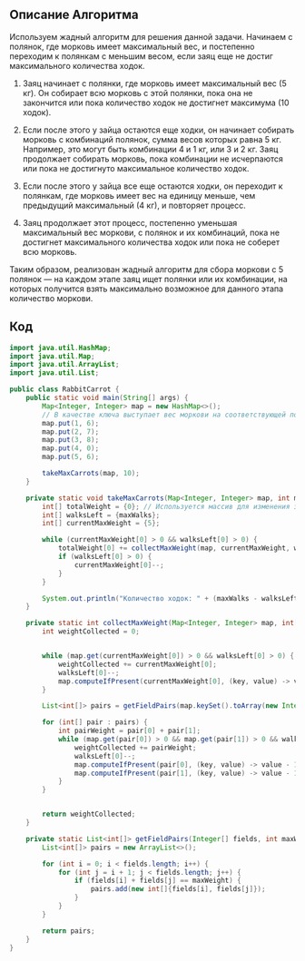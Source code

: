 ## Описание Алгоритма
Используем жадный алгоритм для решения данной задачи. Начинаем с полянок, где морковь имеет максимальный вес, и постепенно переходим к полянкам с меньшим весом, если заяц еще не достиг максимального количества ходок.

1. Заяц начинает с полянки, где морковь имеет максимальный вес (5 кг). Он собирает всю морковь с этой полянки, пока она не закончится или пока количество ходок не достигнет максимума (10 ходок).

2. Если после этого у зайца остаются еще ходки, он начинает собирать морковь с комбинаций полянок, сумма весов которых равна 5 кг. Например, это могут быть комбинации 4 и 1 кг, или 3 и 2 кг. Заяц продолжает собирать морковь, пока комбинации не исчерпаются или пока не достигнуто максимальное количество ходок.

3. Если после этого у зайца все еще остаются ходки, он переходит к полянкам, где морковь имеет вес на единицу меньше, чем предыдущий максимальный (4 кг), и повторяет процесс.

4. Заяц продолжает этот процесс, постепенно уменьшая максимальный вес моркови, с полянок и их комбинаций, пока не достигнет максимального количества ходок или пока не соберет всю морковь.

Таким образом, реализован жадный алгоритм для сбора моркови с 5 полянок — на каждом этапе заяц ищет полянки или
их комбинации, на которых получится взять максимально возможное для данного этапа количество моркови.
## Код
```java
import java.util.HashMap;
import java.util.Map;
import java.util.ArrayList;
import java.util.List;

public class RabbitCarrot {
    public static void main(String[] args) {
        Map<Integer, Integer> map = new HashMap<>();
        // В качестве ключа выступает вес моркови на соответствующей полянке, а значением является количество моркови, растущей там.
        map.put(1, 6);
        map.put(2, 7);
        map.put(3, 8);
        map.put(4, 0);
        map.put(5, 6);

        takeMaxCarrots(map, 10);
    }

    private static void takeMaxCarrots(Map<Integer, Integer> map, int maxWalks) {
        int[] totalWeight = {0}; // Используется массив для изменения значения переменной внутри массива.
        int[] walksLeft = {maxWalks};
        int[] currentMaxWeight = {5};

        while (currentMaxWeight[0] > 0 && walksLeft[0] > 0) {
            totalWeight[0] += collectMaxWeight(map, currentMaxWeight, walksLeft);
            if (walksLeft[0] > 0) {
                currentMaxWeight[0]--;
            }
        }

        System.out.println("Количество ходок: " + (maxWalks - walksLeft[0]) + "\nУнесено моркови: " + totalWeight[0] + " кг");
    }

    private static int collectMaxWeight(Map<Integer, Integer> map, int[] currentMaxWeight, int[] walksLeft) {
        int weightCollected = 0;


        while (map.get(currentMaxWeight[0]) > 0 && walksLeft[0] > 0) {
            weightCollected += currentMaxWeight[0];
            walksLeft[0]--;
            map.computeIfPresent(currentMaxWeight[0], (key, value) -> value - 1);
        }

        List<int[]> pairs = getFieldPairs(map.keySet().toArray(new Integer[0]), currentMaxWeight[0]);

        for (int[] pair : pairs) {
            int pairWeight = pair[0] + pair[1];
            while (map.get(pair[0]) > 0 && map.get(pair[1]) > 0 && walksLeft[0] > 0) {
                weightCollected += pairWeight;
                walksLeft[0]--;
                map.computeIfPresent(pair[0], (key, value) -> value - 1);
                map.computeIfPresent(pair[1], (key, value) -> value - 1);
            }
        }


        return weightCollected;
    }

    private static List<int[]> getFieldPairs(Integer[] fields, int maxWeight) {
        List<int[]> pairs = new ArrayList<>();

        for (int i = 0; i < fields.length; i++) {
            for (int j = i + 1; j < fields.length; j++) {
                if (fields[i] + fields[j] == maxWeight) {
                    pairs.add(new int[]{fields[i], fields[j]});
                }
            }
        }

        return pairs;
    }
}
